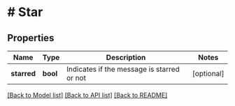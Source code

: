 # # Star

## Properties

Name | Type | Description | Notes
------------ | ------------- | ------------- | -------------
**starred** | **bool** | Indicates if the message is starred or not | [optional]

[[Back to Model list]](../../README.md#models) [[Back to API list]](../../README.md#endpoints) [[Back to README]](../../README.md)
